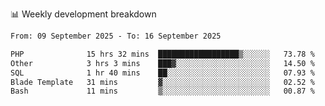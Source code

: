 📊 Weekly development breakdown
<!--START_SECTION:waka-->

```txt
From: 09 September 2025 - To: 16 September 2025

PHP              15 hrs 32 mins  ██████████████████▒░░░░░░   73.78 %
Other            3 hrs 3 mins    ███▓░░░░░░░░░░░░░░░░░░░░░   14.50 %
SQL              1 hr 40 mins    ██░░░░░░░░░░░░░░░░░░░░░░░   07.93 %
Blade Template   31 mins         ▓░░░░░░░░░░░░░░░░░░░░░░░░   02.52 %
Bash             11 mins         ▒░░░░░░░░░░░░░░░░░░░░░░░░   00.87 %
```

<!--END_SECTION:waka-->
